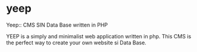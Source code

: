 # yeep
Yeep:: CMS SIN Data Base written in PHP

YEEP is a simply and minimalist web application written in php. This CMS is the perfect way to create your own website si Data Base.
